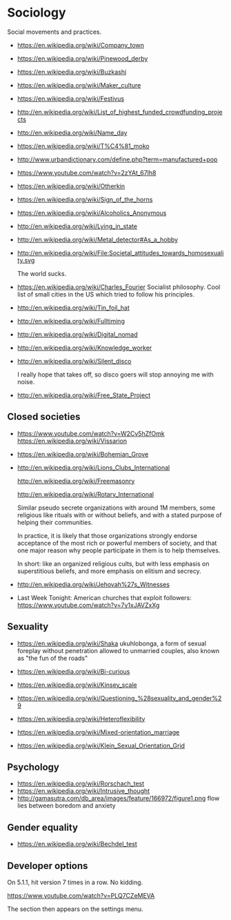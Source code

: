 # Sociology

Social movements and practices.

-   <https://en.wikipedia.org/wiki/Company_town>

-   <https://en.wikipedia.org/wiki/Pinewood_derby>

-   <https://en.wikipedia.org/wiki/Buzkashi>

-   <https://en.wikipedia.org/wiki/Maker_culture>

-   <https://en.wikipedia.org/wiki/Festivus>

-   <http://en.wikipedia.org/wiki/List_of_highest_funded_crowdfunding_projects>

-   <http://en.wikipedia.org/wiki/Name_day>

-   <https://en.wikipedia.org/wiki/T%C4%81_moko>

-   <http://www.urbandictionary.com/define.php?term=manufactured+pop>

-   <https://www.youtube.com/watch?v=2zYAt_67lh8>

-   <https://en.wikipedia.org/wiki/Otherkin>

-   <https://en.wikipedia.org/wiki/Sign_of_the_horns>

-   <https://en.wikipedia.org/wiki/Alcoholics_Anonymous>

-   <http://en.wikipedia.org/wiki/Lying_in_state>

-   <http://en.wikipedia.org/wiki/Metal_detector#As_a_hobby>

-   <http://en.wikipedia.org/wiki/File:Societal_attitudes_towards_homosexuality.svg>

    The world sucks.

-   <https://en.wikipedia.org/wiki/Charles_Fourier> Socialist philosophy. Cool list of small cities in the US which tried to follow his principles.

-   <http://en.wikipedia.org/wiki/Tin_foil_hat>

-   <http://en.wikipedia.org/wiki/Fulltiming>

-   <http://en.wikipedia.org/wiki/Digital_nomad>

-   <http://en.wikipedia.org/wiki/Knowledge_worker>

-   <http://en.wikipedia.org/wiki/Silent_disco>

    I really hope that takes off, so disco goers will stop annoying me with noise.

-   <http://en.wikipedia.org/wiki/Free_State_Project>

## Closed societies

-   <https://www.youtube.com/watch?v=W2Cv5hZfOmk> <https://en.wikipedia.org/wiki/Vissarion>

-   <https://en.wikipedia.org/wiki/Bohemian_Grove>

-   <http://en.wikipedia.org/wiki/Lions_Clubs_International>

    <http://en.wikipedia.org/wiki/Freemasonry>

    <http://en.wikipedia.org/wiki/Rotary_International>

    Similar pseudo secrete organizations with around 1M members, some religious like rituals with or without beliefs, and with a stated purpose of helping their communities.

    In practice, it is likely that those organizations strongly endorse acceptance of the most rich or powerful members of society, and that one major reason why people participate in them is to help themselves.

    In short: like an organized religious cults, but with less emphasis on superstitious beliefs, and more emphasis on elitism and secrecy.

-   <http://en.wikipedia.org/wiki/Jehovah%27s_Witnesses>

-   Last Week Tonight: American churches that exploit followers: <https://www.youtube.com/watch?v=7y1xJAVZxXg>

## Sexuality

-   <https://en.wikipedia.org/wiki/Shaka> ukuhlobonga, a form of sexual foreplay without penetration allowed to unmarried couples, also known as "the fun of the roads"

-   <https://en.wikipedia.org/wiki/Bi-curious>

-   <https://en.wikipedia.org/wiki/Kinsey_scale>

-   <https://en.wikipedia.org/wiki/Questioning_%28sexuality_and_gender%29>

-   <https://en.wikipedia.org/wiki/Heteroflexibility>

-   <https://en.wikipedia.org/wiki/Mixed-orientation_marriage>

-   <https://en.wikipedia.org/wiki/Klein_Sexual_Orientation_Grid>

## Psychology

-   <https://en.wikipedia.org/wiki/Rorschach_test>
-   <https://en.wikipedia.org/wiki/Intrusive_thought>
-   <http://gamasutra.com/db_area/images/feature/166972/figure1.png> flow lies between boredom and anxiety

## Gender equality

-   <https://en.wikipedia.org/wiki/Bechdel_test>

## Developer options

On 5.1.1, hit version 7 times in a row. No kidding.

<https://www.youtube.com/watch?v=PLQ7CZeMEVA>

The section then appears on the settings menu.
